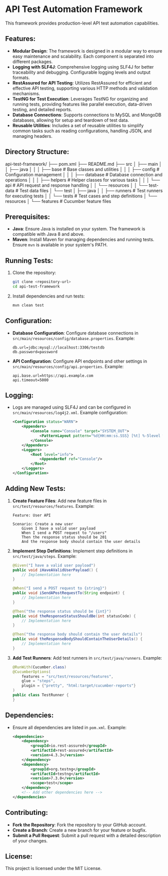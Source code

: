 # API Test Automation Framework

This framework provides production-level API test automation capabilities.

## Features:
- **Modular Design**: The framework is designed in a modular way to ensure easy maintenance and scalability. Each component is separated into different packages.
- **Logging with SLF4J**: Comprehensive logging using SLF4J for better traceability and debugging. Configurable logging levels and output formats.
- **RestAssured for API Testing**: Utilizes RestAssured for efficient and effective API testing, supporting various HTTP methods and validation mechanisms.
- **TestNG for Test Execution**: Leverages TestNG for organizing and running tests, providing features like parallel execution, data-driven testing, and detailed reports.
- **Database Connections**: Supports connections to MySQL and MongoDB databases, allowing for setup and teardown of test data.
- **Reusable Utilities**: Includes a set of reusable utilities to simplify common tasks such as reading configurations, handling JSON, and managing headers.

## Directory Structure:
api-test-framework/ ├── pom.xml ├── README.md ├── src │ ├── main │ │ ├── java │ │ │ ├── base # Base classes and utilities │ │ │ ├── config # Configuration management │ │ │ ├── database # Database connection and operations │ │ │ ├── helpers # Helper classes for various tasks │ │ │ └── api # API request and response handling │ │ └── resources │ │ └── test-data # Test data files │ └── test │ ├── java │ │ ├── runners # Test runners for executing tests │ │ └── tests # Test cases and step definitions │ └── resources │ └── features # Cucumber feature files


## Prerequisites:
- **Java**: Ensure Java is installed on your system. The framework is compatible with Java 8 and above.
- **Maven**: Install Maven for managing dependencies and running tests. Ensure `mvn` is available in your system's PATH.

## Running Tests:
1. Clone the repository:
   ```bash
   git clone <repository-url>
   cd api-test-framework
   ```
2. Install dependencies and run tests:
   ```bash
   mvn clean test
   ```

## Configuration:
- **Database Configuration**: Configure database connections in `src/main/resources/config/database.properties`. Example:
  ```properties
  db.url=jdbc:mysql://localhost:3306/testdb
  db.password=password
  ```
- **API Configuration**: Configure API endpoints and other settings in `src/main/resources/config/api.properties`. Example:
  ```properties
  api.base.url=https://api.example.com
  api.timeout=5000
  ```

## Logging:
- Logs are managed using SLF4J and can be configured in `src/main/resources/log4j2.xml`. Example configuration:
  ```xml
  <Configuration status="WARN">
      <Appenders>
          <Console name="Console" target="SYSTEM_OUT">
              <PatternLayout pattern="%d{HH:mm:ss.SSS} [%t] %-5level %logger{36} - %msg%n"/>
          </Console>
      </Appenders>
      <Loggers>
          <Root level="info">
              <AppenderRef ref="Console"/>
          </Root>
      </Loggers>
  </Configuration>
  ```

## Adding New Tests:
1. **Create Feature Files**: Add new feature files in `src/test/resources/features`. Example:
   ```gherkin
   Feature: User API

   Scenario: Create a new user
       Given I have a valid user payload
       When I send a POST request to "/users"
       Then the response status should be 201
       And the response body should contain the user details
   ```
2. **Implement Step Definitions**: Implement step definitions in `src/test/java/steps`. Example:
   ```java
   @Given("I have a valid user payload")
   public void iHaveAValidUserPayload() {
       // Implementation here
   }

   @When("I send a POST request to {string}")
   public void iSendAPostRequestTo(String endpoint) {
       // Implementation here
   }

   @Then("the response status should be {int}")
   public void theResponseStatusShouldBe(int statusCode) {
       // Implementation here
   }

   @Then("the response body should contain the user details")
   public void theResponseBodyShouldContainTheUserDetails() {
       // Implementation here
   }
   ```
3. **Add Test Runners**: Add test runners in `src/test/java/runners`. Example:
   ```java
   @RunWith(Cucumber.class)
   @CucumberOptions(
       features = "src/test/resources/features",
       glue = "steps",
       plugin = {"pretty", "html:target/cucumber-reports"}
   )
   public class TestRunner {
   }
   ```

## Dependencies:
- Ensure all dependencies are listed in `pom.xml`. Example:
  ```xml
  <dependencies>
      <dependency>
          <groupId>io.rest-assured</groupId>
          <artifactId>rest-assured</artifactId>
          <version>4.3.3</version>
      </dependency>
      <dependency>
          <groupId>org.testng</groupId>
          <artifactId>testng</artifactId>
          <version>7.3.0</version>
          <scope>test</scope>
      </dependency>
      <!-- Add other dependencies here -->
  </dependencies>
  ```

## Contributing:
- **Fork the Repository**: Fork the repository to your GitHub account.
- **Create a Branch**: Create a new branch for your feature or bugfix.
- **Submit a Pull Request**: Submit a pull request with a detailed description of your changes.

## License:
This project is licensed under the MIT License.